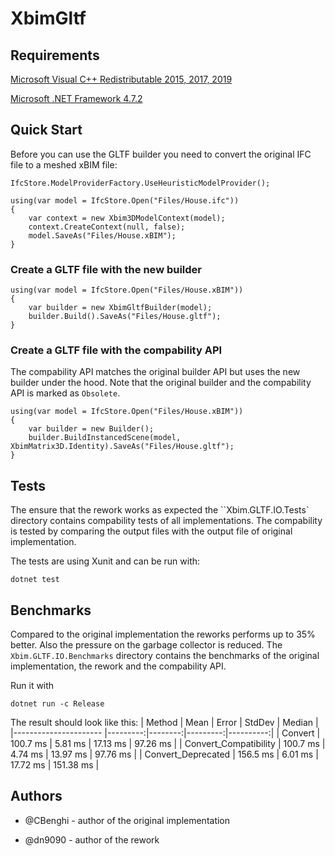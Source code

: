 # XbimGltf

## Requirements
[Microsoft Visual C++ Redistributable 2015, 2017, 2019](https://support.microsoft.com/de-de/help/2977003/the-latest-supported-visual-c-downloads)

[Microsoft .NET Framework 4.7.2](https://support.microsoft.com/de-de/help/4054531/microsoft-net-framework-4-7-2-web-installer-for-windows)

## Quick Start
Before you can use the GLTF builder you need to convert
the original IFC file to a meshed xBIM file:
```CSharp
IfcStore.ModelProviderFactory.UseHeuristicModelProvider();

using(var model = IfcStore.Open("Files/House.ifc"))
{
	var context = new Xbim3DModelContext(model);
	context.CreateContext(null, false);
	model.SaveAs("Files/House.xBIM");
}
```

### Create a GLTF file with the new builder
```CSharp
using(var model = IfcStore.Open("Files/House.xBIM"))
{
	var builder = new XbimGltfBuilder(model);
	builder.Build().SaveAs("Files/House.gltf");
}

```

### Create a GLTF file with the compability API
The compability API matches the original builder API
but uses the new builder under the hood.
Note that the original builder and the compability API is marked as `Obsolete`.
```CSharp
using(var model = IfcStore.Open("Files/House.xBIM"))
{
	var builder = new Builder();
	builder.BuildInstancedScene(model, XbimMatrix3D.Identity).SaveAs("Files/House.gltf");
}
```

## Tests
The ensure that the rework works as expected the ``Xbim.GLTF.IO.Tests` directory
contains compability tests of all implementations.
The compability is tested by comparing the output files with the output file of original
implementation.

The tests are using Xunit and can be run with:
```
dotnet test
```

## Benchmarks

Compared to the original implementation the reworks performs up to 35% better.
Also the pressure on the garbage collector is reduced.
The `Xbim.GLTF.IO.Benchmarks` directory contains the benchmarks of
the original implementation, the rework and the compability API.

Run it with
```
dotnet run -c Release
```

The result should look like this:
|                Method |     Mean |   Error |   StdDev |    Median |
|---------------------- |---------:|--------:|---------:|----------:|
|               Convert | 100.7 ms | 5.81 ms | 17.13 ms |  97.26 ms |
| Convert_Compatibility | 100.7 ms | 4.74 ms | 13.97 ms |  97.76 ms |
|    Convert_Deprecated | 156.5 ms | 6.01 ms | 17.72 ms | 151.38 ms |

## Authors

* @CBenghi - author of the original implementation

* @dn9090 - author of the rework
